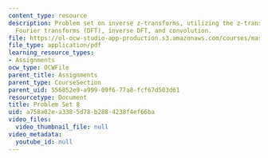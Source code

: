 ```yaml
---
content_type: resource
description: Problem set on inverse z-transforms, utilizing the z-transform, discrete
  Fourier transforms (DFT), inverse DFT, and convolution.
file: https://ol-ocw-studio-app-production.s3.amazonaws.com/courses/mas-160-signals-systems-and-information-for-media-technology-fall-2007/a758a02ea3385d78b2884238f4ef66ba_ps8.pdf
file_type: application/pdf
learning_resource_types:
- Assignments
ocw_type: OCWFile
parent_title: Assignments
parent_type: CourseSection
parent_uid: 556852e9-a999-09f6-77a8-fcf67d503d61
resourcetype: Document
title: Problem Set 8
uid: a758a02e-a338-5d78-b288-4238f4ef66ba
video_files:
  video_thumbnail_file: null
video_metadata:
  youtube_id: null
---
```

